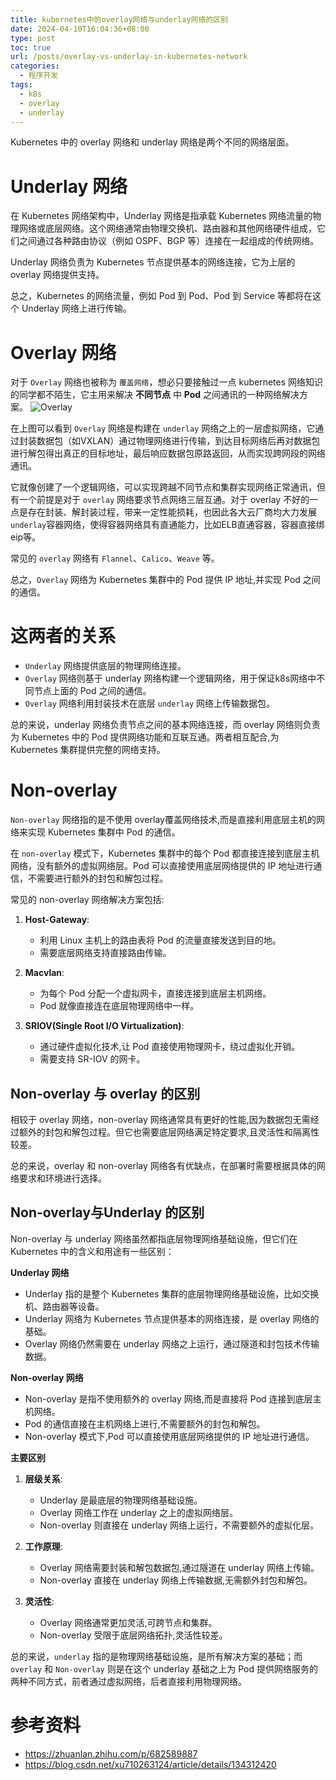 ```yaml
---
title: kubernetes中的overlay网络与underlay网络的区别
date: 2024-04-10T16:04:36+08:00
type: post
toc: true
url: /posts/overlay-vs-underlay-in-kubernetes-network
categories:
  - 程序开发
tags:
  - k8s
  - overlay
  - underlay
---
```


Kubernetes 中的 overlay 网络和 underlay 网络是两个不同的网络层面。

# Underlay 网络

在 Kubernetes 网络架构中，Underlay 网络是指承载 Kubernetes 网络流量的物理网络或底层网络。这个网络通常由物理交换机、路由器和其他网络硬件组成，它们之间通过各种路由协议（例如 OSPF、BGP 等）连接在一起组成的传统网络。

Underlay 网络负责为 Kubernetes 节点提供基本的网络连接，它为上层的 overlay 网络提供支持。

总之，Kubernetes 的网络流量，例如 Pod 到 Pod、Pod 到 Service 等都将在这个 Underlay 网络上进行传输。

# Overlay 网络

对于 `Overlay` 网络也被称为 `覆盖网络`，想必只要接触过一点 kubernetes 网络知识的同学都不陌生，它主用来解决 **不同节点**  中 **Pod** 之间通讯的一种网络解决方案。
![Overlay](https://blogstatic.haohtml.com//uploads/2024/04/image_1chvp7s4g15n0134iv1tvag1mkd8g.png)

在上图可以看到 `Overlay` 网络是构建在 `underlay` 网络之上的一层虚拟网络，它通过封装数据包（如VXLAN）通过物理网络进行传输，到达目标网络后再对数据包进行解包得出真正的目标地址，最后响应数据包原路返回，从而实现跨网段的网络通讯。

它就像创建了一个逻辑网络，可以实现跨越不同节点和集群实现网络正常通讯，但有一个前提是对于 `overlay` 网络要求节点网络三层互通。对于  overlay 不好的一点是存在封装、解封装过程，带来一定性能损耗，也因此各大云厂商均大力发展 `underlay`容器网络，使得容器网络具有直通能力，比如ELB直通容器，容器直接绑eip等。

常见的 `overlay` 网络有 `Flannel`、`Calico`、`Weave` 等。

总之，`Overlay` 网络为 Kubernetes 集群中的 Pod 提供 IP 地址,并实现 Pod 之间的通信。

# 这两者的关系

- `Underlay` 网络提供底层的物理网络连接。
- `Overlay` 网络则基于 underlay 网络构建一个逻辑网络，用于保证k8s网络中不同节点上面的 Pod 之间的通信。
- `Overlay` 网络利用封装技术在底层 `underlay` 网络上传输数据包。

总的来说，underlay 网络负责节点之间的基本网络连接，而 overlay 网络则负责为 Kubernetes 中的 Pod 提供网络功能和互联互通。两者相互配合,为 Kubernetes 集群提供完整的网络支持。

# Non-overlay 

`Non-overlay` 网络指的是不使用 overlay覆盖网络技术,而是直接利用底层主机的网络来实现 Kubernetes 集群中 Pod 的通信。

在 `non-overlay` 模式下，Kubernetes 集群中的每个 Pod 都直接连接到底层主机网络，没有额外的虚拟网络层。Pod 可以直接使用底层网络提供的 IP 地址进行通信，不需要进行额外的封包和解包过程。

常见的 non-overlay 网络解决方案包括:

1. **Host-Gateway**:
   - 利用 Linux 主机上的路由表将 Pod 的流量直接发送到目的地。
   - 需要底层网络支持直接路由传输。

2. **Macvlan**:
   - 为每个 Pod 分配一个虚拟网卡，直接连接到底层主机网络。
   - Pod 就像直接连在底层物理网络中一样。

3. **SRIOV(Single Root I/O Virtualization)**:
   - 通过硬件虚拟化技术,让 Pod 直接使用物理网卡，绕过虚拟化开销。
   - 需要支持 SR-IOV 的网卡。

## Non-overlay 与 overlay 的区别

相较于 overlay 网络，non-overlay 网络通常具有更好的性能,因为数据包无需经过额外的封包和解包过程。但它也需要底层网络满足特定要求,且灵活性和隔离性较差。

总的来说，overlay 和 non-overlay 网络各有优缺点，在部署时需要根据具体的网络要求和环境进行选择。

## Non-overlay与Underlay 的区别

Non-overlay 与 underlay 网络虽然都指底层物理网络基础设施，但它们在 Kubernetes 中的含义和用途有一些区别：

**Underlay 网络**

- Underlay 指的是整个 Kubernetes 集群的底层物理网络基础设施，比如交换机、路由器等设备。
- Underlay 网络为 Kubernetes 节点提供基本的网络连接，是 overlay 网络的基础。
- Overlay 网络仍然需要在 underlay 网络之上运行，通过隧道和封包技术传输数据。

**Non-overlay 网络**

- Non-overlay 是指不使用额外的 overlay 网络,而是直接将 Pod 连接到底层主机网络。
- Pod 的通信直接在主机网络上进行,不需要额外的封包和解包。
- Non-overlay 模式下,Pod 可以直接使用底层网络提供的 IP 地址进行通信。

**主要区别**

1. **层级关系**:
    - Underlay 是最底层的物理网络基础设施。
    - Overlay 网络工作在 underlay 之上的虚拟网络层。
    - Non-overlay 则直接在 underlay 网络上运行，不需要额外的虚拟化层。

2. **工作原理**:
    - Overlay 网络需要封装和解包数据包,通过隧道在 underlay 网络上传输。
    - Non-overlay 直接在 underlay 网络上传输数据,无需额外封包和解包。

3. **灵活性**:
    - Overlay 网络通常更加灵活,可跨节点和集群。
    - Non-overlay 受限于底层网络拓扑,灵活性较差。

总的来说，`underlay` 指的是物理网络基础设施，是所有解决方案的基础；而 `overlay` 和 `Non-overlay` 则是在这个 underlay 基础之上为 Pod 提供网络服务的两种不同方式，前者通过虚拟网络，后者直接利用物理网络。

# 参考资料

- https://zhuanlan.zhihu.com/p/682589887
- https://blog.csdn.net/xu710263124/article/details/134312420
